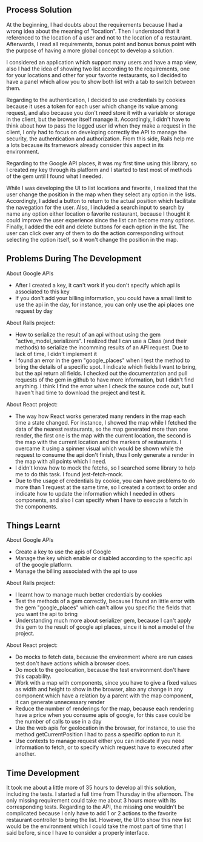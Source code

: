 ## Process Solution

At the beginning, I had doubts about the requirements because I had a wrong idea about the meaning of "location". Then I understood that it referenced to the location of a user and not to the location of a restaurant. Afterwards, I read all requirements, bonus point and bonus bonus point with the purpose of having a more global concept to develop a solution.

I considered an application which support many users and have a map view, also I had the idea of showing two list according to the requirements, one for your locations and other for your favorite restaurants, so I decided to have a panel which allow you to show both list with a tab to switch between them.

Regarding to the authentication, I decided to use credentials by cookies because it uses a token for each user which change its value among request, and also because you don't need store it with a variable or storage in the client, but the browser itself manage it. Accordingly, I didn't have to think about how to pass the logged user id when they make a request in the client, I only had to focus on developing correctly the API to manage the security, the authentication and authorization. From this side, Rails help me a lots because its framework already consider this aspect in its environment.

Regarding to the Google API places, it was my first time using this library, so I created my key through its platform and I started to test most of methods of the gem until I found what I needed.

While I was developing the UI to list locations and favorite, I realized that the user change the position in the map when they select any option in the lists. Accordingly, I added a button to return to the actual position which facilitate the navegation for the user. Also, I included a search input to search by name any option either location o favorite restaurant, because I thought it could improve the user experience since the list can become many options. Finally, I added the edit and delete buttons for each option in the list. The user can click over any of them to do the action corresponding without selecting the option itself, so it won't change the position in the map.

## Problems During The Development

About Google APIs

- After I created a key, it can't work if you don't specify which api is associated to this key
- If you don't add your billing information, you could have a small limit to use the api in the day, for instance, you can only use the api places one request by day

About Rails project:

- How to serialize the result of an api without using the gem "active_model_serializers". I realized that I can use a Class (and their methods) to serialize the incomming results of an API request. Due to lack of time, I didn't implement it
- I found an error in the gem "google_places" when I test the method to bring the details of a specific spot. I indicate which fields I want to bring, but the api return all fields. I checked out the documentation and pull requests of the gem in github to have more information, but I didn't find anything. I think I find the error when I check the source code out, but I haven't had time to download the project and test it.

About React project:

- The way how React works generated many renders in the map each time a state changed. For instance, I showed the map while I fetched the data of the nearest restaurants, so the map generated more than one render, the first one is the map with the current location, the second is the map with the current location and the markers of restaurants. I overcame it using a spinner visual which would be shown while the request to consume the api don't finish, thus I only generate a render in the map with all points which I need.
- I didn't know how to mock the fetchs, so I searched some library to help me to do this task. I found jest-fetch-mock.
- Due to the usage of credentials by cookie, you can have problems to do more than 1 request at the same time, so I created a context to order and indicate how to update the information which I needed in others components, and also I can specify when I have to execute a fetch in the components.

## Things Learnt

About Google APIs

- Create a key to use the apis of Google
- Manage the key which enable or disabled according to the specific api of the google platform.
- Manage the billing associated with the api to use

About Rails project:

- I learnt how to manage much better credentials by cookies
- Test the methods of a gem correctly, because I found an little error with the gem "google_places" which can't allow you specific the fields that you want the api to bring
- Understanding much more about serializer gem, because I can't apply this gem to the result of google api places, since it is not a model of the project.

About React project:

- Do mocks to fetch data, because the environment where are run cases test don't have actions which a browser does.
- Do mock to the geolocation, because the test environment don't have this capability.
- Work with a map with components, since you have to give a fixed values as width and height to show in the browser, also any change in any component which have a relation by a parent with the map component, it can generate unnecessary render
- Reduce the number of renderings for the map, because each rendering have a price when you consume apis of google, for this case could be the number of calls to use in a day
- Use the web apis for geolocation in the browser, for instance, to use the method getCurrentPosition I had to pass a specific option to run it.
- Use contexts to manage request either you can indicate if you need information to fetch, or to specify which request have to executed after another.

## Time Development

It took me about a little more of 35 hours to develop all this solution, including the tests. I started a full time from Thursday in the afternoon. The only missing requirement could take me about 3 hours more with its corresponding tests. Regarding to the API, the missing one wouldn't be complicated because I only have to add 1 or 2 actions to the favorite restaurant controller to bring the list. However, the UI to show this new list would be the environment which I could take the most part of time that I said before, since I have to consider a properly interface.
